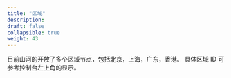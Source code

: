 ```yaml
---
title: "区域"
description: 
draft: false
collapsible: true
weight: 43
---
```


目前山河的开放了多个区域节点，包括北京，上海，广东，香港。 具体区域 ID 可参考控制台左上角的显示。
